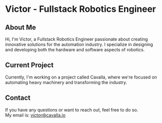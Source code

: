 # Victor - Fullstack Robotics Engineer
## About Me
Hi, I'm Victor, a Fullstack Robotics Engineer passionate about creating innovative solutions for the automation industry. I specialize in designing and developing both the hardware and software aspects of robotics.
## Current Project
Currently, I'm working on a project called Cavalla, where we're focused on automating heavy machinery and transforming the industry.
## Contact
If you have any questions or want to reach out, feel free to do so.  
My email is: victor@cavalla.io

